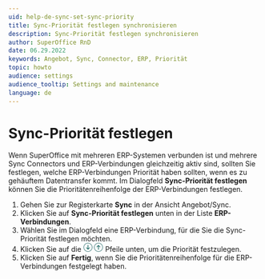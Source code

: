 ```yaml
---
uid: help-de-sync-set-sync-priority
title: Sync-Priorität festlegen synchronisieren
description: Sync-Priorität festlegen synchronisieren
author: SuperOffice RnD
date: 06.29.2022
keywords: Angebot, Sync, Connector, ERP, Priorität
topic: howto
audience: settings
audience_tooltip: Settings and maintenance
language: de
---
```


# Sync-Priorität festlegen

Wenn SuperOffice mit mehreren ERP-Systemen verbunden ist und mehrere Sync Connectors und ERP-Verbindungen gleichzeitig aktiv sind, sollten Sie festlegen, welche ERP-Verbindungen Priorität haben sollten, wenn es zu gehäuftem Datentransfer kommt. Im Dialogfeld **Sync-Priorität festlegen** können Sie die Prioritätenreihenfolge der ERP-Verbindungen festlegen.

1. Gehen Sie zur Registerkarte **Sync** in der Ansicht Angebot/Sync.
2. Klicken Sie auf **Sync-Priorität festlegen** unten in der Liste **ERP-Verbindungen**.
3. Wählen Sie im Dialogfeld eine ERP-Verbindung, für die Sie die Sync-Priorität festlegen möchten.
4. Klicken Sie auf die ![Symbol][img1] ![Symbol][img2] Pfeile unten, um die Priorität festzulegen.
5. Klicken Sie auf **Fertig**, wenn Sie die Prioritätenreihenfolge für die ERP-Verbindungen festgelegt haben.

<!-- Referenced links -->

<!-- Referenced images -->
[img1]: ../../../../../media/icons/arrow-down.png
[img2]: ../../../../../media/icons/arrow-up.png
